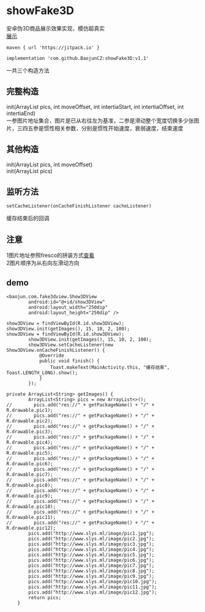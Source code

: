 # showFake3D
安卓伪3D商品展示效果实现，模仿超真实<br>
[展示](https://blog.csdn.net/b805887485/article/details/80546351)
```
maven { url 'https://jitpack.io' }

implementation 'com.github.BaojunCZ:showFake3D:v1.1'
```
一共三个构造方法<br>
## 完整构造
init(ArrayList<String> pics, int moveOffset, int intertiaStart, int intertiaOffset, int intertiaEnd)<br>
一参图片地址集合，图片是已从右往左为基准，二参是滑动整个宽度切换多少张图片，三四五参是惯性相关参数，分别是惯性开始速度，衰弱速度，结束速度<br>
## 其他构造
init(ArrayList<String> pics, int moveOffset)<br>
init(ArrayList<String> pics)<br>

## 监听方法
```
setCacheListener(onCacheFinishListener cacheListener) 
```
缓存结束后的回调

## 注意
1图片地址参照fresco的拼装方式[查看](https://www.fresco-cn.org/docs/supported-uris.html)<br>
2图片顺序为从右向左滑动方向

## demo
```
<baojun.com.fake3dview.Show3DView
        android:id="@+id/show3DView"
        android:layout_width="250dip"
        android:layout_height="250dip" />
```	

```	
show3DView = findViewById(R.id.show3DView);
show3DView.init(getImages(), 15, 10, 2, 100);
show3DView = findViewById(R.id.show3DView);
        show3DView.init(getImages(), 15, 10, 2, 100);
        show3DView.setCacheListener(new Show3DView.onCacheFinishListener() {
            @Override
            public void finish() {
                Toast.makeText(MainActivity.this, "缓存结束", Toast.LENGTH_LONG).show();
            }
        });
```

```
private ArrayList<String> getImages() {
        ArrayList<String> pics = new ArrayList<>();
//        pics.add("res://" + getPackageName() + "/" + R.drawable.pic1);
//        pics.add("res://" + getPackageName() + "/" + R.drawable.pic2);
//        pics.add("res://" + getPackageName() + "/" + R.drawable.pic3);
//        pics.add("res://" + getPackageName() + "/" + R.drawable.pic4);
//        pics.add("res://" + getPackageName() + "/" + R.drawable.pic5);
//        pics.add("res://" + getPackageName() + "/" + R.drawable.pic6);
//        pics.add("res://" + getPackageName() + "/" + R.drawable.pic7);
//        pics.add("res://" + getPackageName() + "/" + R.drawable.pic8);
//        pics.add("res://" + getPackageName() + "/" + R.drawable.pic9);
//        pics.add("res://" + getPackageName() + "/" + R.drawable.pic10);
//        pics.add("res://" + getPackageName() + "/" + R.drawable.pic11);
//        pics.add("res://" + getPackageName() + "/" + R.drawable.pic12);
        pics.add("http://www.slys.ml/image/pic1.jpg");
        pics.add("http://www.slys.ml/image/pic2.jpg");
        pics.add("http://www.slys.ml/image/pic3.jpg");
        pics.add("http://www.slys.ml/image/pic4.jpg");
        pics.add("http://www.slys.ml/image/pic5.jpg");
        pics.add("http://www.slys.ml/image/pic6.jpg");
        pics.add("http://www.slys.ml/image/pic7.jpg");
        pics.add("http://www.slys.ml/image/pic8.jpg");
        pics.add("http://www.slys.ml/image/pic9.jpg");
        pics.add("http://www.slys.ml/image/pic10.jpg");
        pics.add("http://www.slys.ml/image/pic11.jpg");
        pics.add("http://www.slys.ml/image/pic12.jpg");
        return pics;
    }
```
